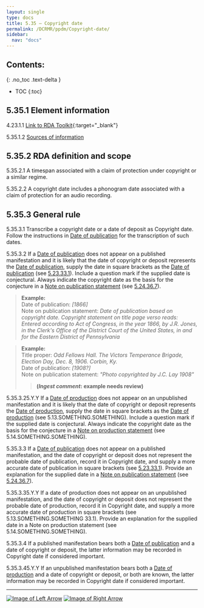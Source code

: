 ```yaml
---
layout: single
type: docs
title: 5.35 — Copyright date
permalink: /DCRMR/ppdm/Copyright-date/
sidebar:
  nav: "docs"
---
```


## Contents:
{: .no_toc .text-delta }

- TOC
{:toc}

## 5.35.1 Element information

<a name="5.35.1.1">4.23.1.1</a> [Link to RDA Toolkit](https://access.rdatoolkit.org/Content/Index?externalId=en-US_ala-452cb3af-3c8e-3c20-8d59-2362ad325a09){:target="_blank"}

<a name="5.35.1.2">5.35.1.2</a> [Sources of information](/DCRMR/ppdm/#5011-sources-of-information)

## 5.35.2 RDA definition and scope

<a name="5.35.2.1">5.35.2.1</a> A timespan associated with a claim of protection under copyright or a similar regime.

<a name="5.35.2.2">5.35.2.2</a> A copyright date includes a phonogram date associated with a claim of protection for an audio recording.

## 5.35.3 General rule 

<a name="5.35.3.1">5.35.3.1</a> Transcribe a copyright date or a date of deposit as Copyright date. Follow the instructions in [Date of publication](/DCRMR/ppdm/Date-of-publication/) for the transcription of such dates.

<a name="5.35.3.2">5.35.3.2</a> If a [Date of publication](/DCRMR/ppdm/Date-of-publication/) does not appear on a published manifestation and it is likely that the date of copyright or deposit represents the [Date of publication](/DCRMR/ppdm/Date-of-publication/), supply the date in square brackets as the [Date of publication](/DCRMR/ppdm/Date-of-publication/) (see [5.23.33.1](/DCRMR/ppdm/Date-of-publication/#5.23.33.1)). Include a question mark if the supplied date is conjectural. Always indicate the copyright date as the basis for the conjecture in a [Note on publication statement](/DCRMR/ppdm/Note-on-publication-statement/) (see [5.24.36.7](/DCRMR/ppdm/Note-on-publication-statement/#5.24.36.7)).

>**Example:**  
>Date of publication: <CITE>[1866]</CITE>  
>Note on publication statement: <CITE>Date of publication based on copyright date. Copyright statement on title page verso reads: Entered according to Act of Congress, in the year 1866, by J.R. Jones, in the Clerk's Office of the District Court of the United States, in and for the Eastern District of Pennsylvania</CITE>  

>**Example:**  
>Title proper: <CITE>Odd Fellows Hall. The Victors Temperance Brigade, Election Day, Dec. 8, 1906. Corbin, Ky.</CITE>  
>Date of publication: <CITE>[1908?]</CITE>    
>Note on publication statement: <CITE>"Photo copyrighted by J.C. Lay 1908"</CITE>  
>>**(*Ingest comment*: example needs review)**  

<a name="5.35.3.25.Y.Y">5.35.3.25.Y.Y</a> If a [Date of production](/DCRMR/ppdm/Date-of-production/) does not appear on an unpublished  manifestation and it is likely that the date of copyright or deposit represents the [Date of production](/DCRMR/ppdm/Date-of-production/), supply the date in square brackets as the [Date of production](/DCRMR/ppdm/Date-of-production/) (see 5.13.SOMETHING.SOMETHING). Include a question mark if the supplied date is conjectural. Always indicate the copyright date as the basis for the conjecture in a [Note on production statement](/DCRMR/ppdm/Note-on-production-statement/) (see 5.14.SOMETHING.SOMETHING).

<a name="5.35.3.3">5.35.3.3</a> If a [Date of publication](/DCRMR/ppdm/Date-of-publication/) does not appear on a published manifestation, and the date of copyright or deposit does not represent the probable date of publication, record it in Copyright date, and supply a more accurate date of publication in square brackets (see [5.23.33.1](/DCRMR/ppdm/Date-of-publication/#5.23.33.1)). Provide an explanation for the supplied date in a [Note on publication statement](/DCRMR/ppdm/Note-on-publication-statement/) (see [5.24.36.7](/DCRMR/ppdm/Note-on-publication-statement/#5.24.36.7)).

<a name="5.35.3.35.Y.Y">5.35.3.35.Y.Y</a>  If a date of production does not appear on an unpublished manifestation, and the date of copyright or deposit does not represent the probable date of production, record it in Copyright date, and supply a more accurate date of production in square brackets (see 5.13.SOMETHING.SOMETHING 33.1). Provide an explanation for the supplied date in a Note on production statement (see 5.14.SOMETHING.SOMETHING).

<a name="5.35.3.4">5.35.3.4</a> If a published manifestation bears both a [Date of publication](/DCRMR/ppdm/Date-of-publication/) and a date of copyright or deposit, the latter information may be recorded in Copyright date if considered important.

<a name="5.35.3.45.Y.Y">5.35.3.45.Y.Y</a> If an unpublished manifestation bears both a [Date of  production](/DCRMR/ppdm/Date-of-production/) and a date of copyright or deposit, or both are known, the latter information may be recorded in Copyright date if considered important.

---

[![Image of Left Arrow](https://rbms-bsc.github.io/DCRMR/assets/pictures/navigation/Arrow_Left.png "5.34 — Note on manufacture statement")](/DCRMR/ppdm/Note-on-manufacture-statement/) [![Image of Right Arrow](https://rbms-bsc.github.io/DCRMR/assets/pictures/navigation/Arrow_Right.png "5.36 — Note on copyright date")](/DCRMR/ppdm/Note-on-copyright-date/)
